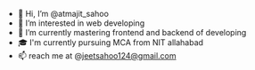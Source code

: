 - 👋 Hi, I’m @atmajit_sahoo
- 👀 I’m interested in web developing
- 🌱 I’m currently mastering frontend and backend of developing
- 🎓 I'm currently pursuing MCA from NIT allahabad
- 📫 reach me at @jeetsahoo124@gmail.com

<!---
atmajitsahu100/atmajitsahu100 is a ✨ special ✨ repository because its `README.md` (this file) appears on your GitHub profile.
You can click the Preview link to take a look at your changes.
--->
